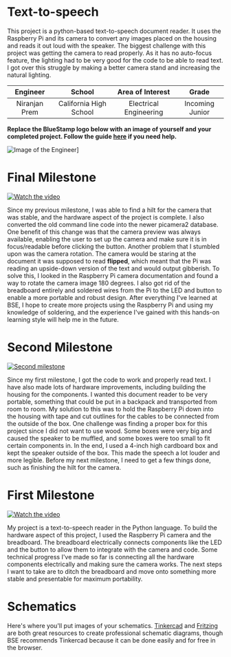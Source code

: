 # Text-to-speech

This project is a python-based text-to-speech document reader. It uses the Raspberry Pi and its camera to convert any images placed on the housing and reads it out loud with the speaker. The biggest challenge with this project was getting the camera to read properly. As it has no auto-focus feature, the lighting had to be very good for the code to be able to read text. I got over this struggle by making a better camera stand and increasing the natural lighting.

<!--- This is an HTML comment in Markdown -->
<!--- Anything between these symbols will not render on the published site -->

| **Engineer** | **School** | **Area of Interest** | **Grade** |
|:--:|:--:|:--:|:--:|
| Niranjan Prem | California High School | Electrical Engineering | Incoming Junior

**Replace the BlueStamp logo below with an image of yourself and your completed project. Follow the guide [here](https://tomcam.github.io/least-github-pages/adding-images-github-pages-site.html) if you need help.**

![Image of the Engineer]((https://cdn.discordapp.com/attachments/1131051080084619264/1131051110380097586/0af3ed6a-1675-40d2-9015-36b11d63df0c.jpeg?ex=654af36e&is=65387e6e&hm=33a92dda914a2f8d010d46950af50da985be554c4568ae8c36b3cc279feda51b&))]

# Final Milestone

[![Watch the video](https://img.youtube.com/vi/POlnQBgIE1E/0.jpg)](https://www.youtube.com/watch?v=POlnQBgIE1E)


Since my previous milestone, I was able to find a hilt for the camera that was stable, and the hardware aspect of the project is complete. I also converted the old command line code into the newer picamera2 database. One benefit of this change was that the camera preview was always available, enabling the user to set up the camera and make sure it is in focus/readable before clicking the button. Another problem that I stumbled upon was the camera rotation. The camera would be staring at the document it was supposed to read **flipped**, which meant that the Pi was reading an upside-down version of the text and would output gibberish. To solve this, I looked in the Raspberry Pi camera documentation and found a way to rotate the camera image 180 degrees. I also got rid of the breadboard entirely and soldered wires from the Pi to the LED and button to enable a more portable and robust design. After everything I've learned at BSE, I hope to create more projects using the Raspberry Pi and using my knowledge of soldering, and the experience I've gained with this hands-on learning style will help me in the future.

# Second Milestone


[![Second milestone](https://img.youtube.com/vi/NiRmhFbF8x4/0.jpg)](https://www.youtube.com/watch?v=NiRmhFbF8x4)


Since my first milestone, I got the code to work and properly read text. I have also made lots of hardware improvements, including building the housing for the components. I wanted this document reader to be very portable, something that could be put in a backpack and transported from room to room. My solution to this was to hold the Raspberry Pi down into the housing with tape and cut outlines for the cables to be connected from the outside of the box. One challenge was finding a proper box for this project since I did not want to use wood. Some boxes were very big and caused the speaker to be muffled, and some boxes were too small to fit certain components in. In the end, I used a 4-inch high cardboard box and kept the speaker outside of the box. This made the speech a lot louder and more legible. Before my next milestone, I need to get a few things done, such as finishing the hilt for the camera.

# First Milestone

[![Watch the video](https://img.youtube.com/vi/NiRmhFbF8x4/0.jpg)](https://www.youtube.com/watch?v=NiRmhFbF8x4)


My project is a text-to-speech reader in the Python language. To build the hardware aspect of this project, I used the Raspberry Pi camera and the breadboard. The breadboard electrically connects components like the LED and the button to allow them to integrate with the camera and code. Some technical progress I've made so far is connecting all the hardware components electrically and making sure the camera works. The next steps I want to take are to ditch the breadboard and move onto something more stable and presentable for maximum portability.

# Schematics 
Here's where you'll put images of your schematics. [Tinkercad](https://www.tinkercad.com/blog/official-guide-to-tinkercad-circuits) and [Fritzing](https://fritzing.org/learning/) are both great resources to create professional schematic diagrams, though BSE recommends Tinkercad because it can be done easily and for free in the browser.





